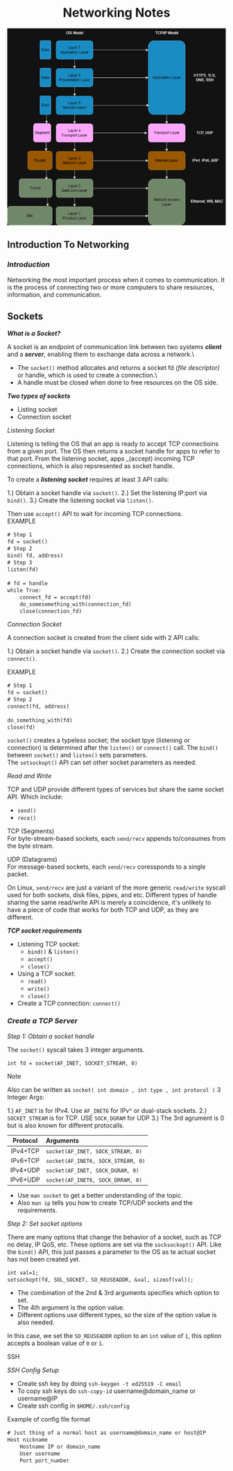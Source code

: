 <div align="center">
<h1 align="center">Networking Notes</h1>

<p align="center">
<img src="https://github.com/jracelis-hub/my-learning-notes/blob/main/images/osi_tcp_ip.png">
</p>

</div>

## Introduction To Networking

### ***Introduction***

Networking the most important process when it comes to communication. It is the process of connecting two or more computers to share resources, information, and communication.


## Sockets

***What is a Socket?***

A socket is an endpoint of communication link between two systems ***client*** and a ***server***, enabling them to exchange data across a network.\

* The `socket()` method allocates and returns a socket fd _(file descriptor)_ or handle, which is used to create a connection.\
* A handle must be closed when done to free resources on the OS side.


***Two types of sockets***

* Listing socket
* Connection socket

_Listening Socket_

Listening is telling the OS that an app is ready to accept TCP connectioins from a given port. The OS then returns a socket handle for apps to refer to that port. From the listening socket, apps _(accept) incoming TCP connections, which is also repsresented as socket handle. 

To create a ***listening socket*** requires at least 3 API calls:

1.) Obtain a socket handle via `socket()`.
2.) Set the listening IP:port via `bind()`.
3.) Create the listening socket via `listen()`.

Then use `accept()` API to wait for incoming TCP connections.\
EXAMPLE
```
# Step 1
fd = socket()
# Step 2
bind( fd, address)
# Step 3
listen(fd)

# fd = handle
while True:
	connect_fd = accept(fd)
	do_somesomething_with(connection_fd)
	close(connection_fd)
```

_Connection Socket_

A connection socket is created from the client side with 2 API calls:

1.) Obtain a socket handle via `socket()`.
2.) Create the connection socket via `connect()`.

EXAMPLE
```
# Step 1
fd = socket()
# Step 2
connect(fd, address)

do_something_with(fd)
close(fd)
```

`socket()` creates a typeless socket; the socket tpye (listening or connection) is determined after the `listen()` or `connect()` call. The `bind()` between `socket()` and `listen()` sets parameters.\
The `setsockopt()` API can set other socket parameters as needed.

_Read and Write_

TCP and UDP provide different types of services but share the same socket API. Which include:
* `send()`
* `rece()`

TCP (Segments)\
For byte-stream-based sockets, each `send/recv` appends to/consumes from the byte stream.

UDP (Datagrams)\
For message-based sockets, each `send/recv` coressponds to a single packet.

On Linux, `send/recv` are just a variant of the more generic `read/write` syscall used for both sockets, disk files, pipes, and etc. Different types of handle sharing the same read/write API is merely a coincidence, it's unlikely to have a piece of code that works for both TCP and UDP, as they are different.

***TCP socket requirements***

* Listening TCP socket:
	* `bind()` & `listen()`
	* `accept()`
	* `close()`
* Using a TCP socket:
	* `read()`
	* `write()`
	* `close()`
* Create a TCP connection: `connect()`

### ***Create a TCP Server***

_Step 1: Obtain a socket handle_

The `socket()` syscall takes 3 integer arguments.
```
int fd = socket(AF_INET, SOCKET_STREAM, 0)
```
> [!NOTE]
> Also can be written as `socket( int domain , int type , int protocol )`
3 Integer Args:

1.) `AF_INET` is for IPv4. Use `AF_INET6` for IPv^ or dual-stack sockets.
2.) `SOCKET_STREAM` is for TCP. USE `SOCK_DGRAM` for UDP
3.) The 3rd agrument is 0 but is also known for different protocalls.

| Protocol | Arguments |
|:---:|:---|
| IPv4+TCP | `socket(AF_INET, SOCK_STREAM, 0)` |
| IPv6+TCP | `socket(AF_INET6, SOCK_STREAM, 0)` |
| IPv4+UDP | `socket(AF_INET, SOCK_DGRAM, 0)` |
| IPv6+UDP | `socket(AF_INET6, SOCK_DRRAM, 0)` |

* Use `man socket` to get a better understanding of the topic.
* Also `man ip` tells you how to create TCP/UDP sockets and the requirements.

_Step 2: Set socket options_

There are many options that change the behavior of a socket, such as TCP no delay, IP QoS, etc. These options are set via the `socksockopt()` API. Like the `bind()` API, this just passes a parameter to the OS as te actual socket has not been created yet.

```
int val=1;
setsockopt(fd, SOL_SOCKET, SO_REUSEADDR, &val, sizeof(val));
```

* The combination of the 2nd & 3rd arguments specifies which option to set.
* The 4th argument is the option value.
* Different options use different types, so the size of the option value is also needed.

In this case, we set the `SO_REUSEADDR` option to an `int` value of `1`, this option accepts a boolean value of `0` or `1`. 

SSH

_SSH Config Setup_

* Create ssh key by doing `ssh-keygen -t ed25519 -C email`
* To copy ssh keys do `ssh-copy-id` username@domain_name or username@IP
* Create ssh config in `$HOME/.ssh/config`

Example of config file format
```
# Just thing of a normal host as username@domain_name or host@IP
Host nickname
	Hostname IP or domain_name
	User username
	Port port_number


```






